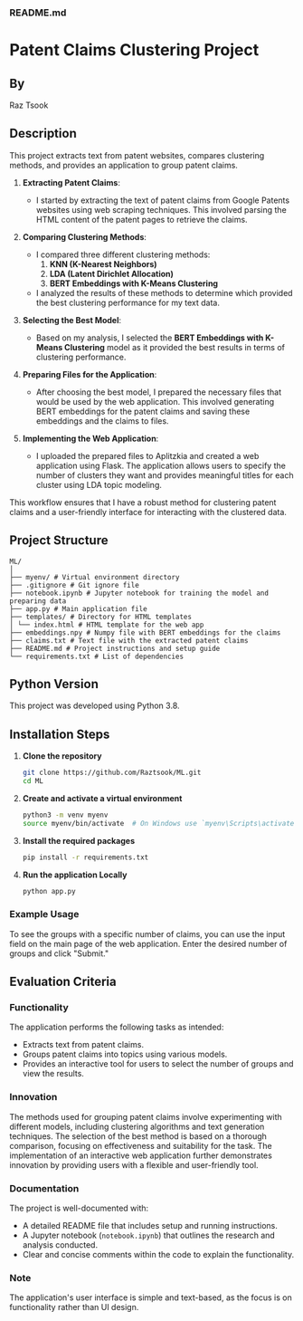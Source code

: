 ### README.md

# Patent Claims Clustering Project

## By
Raz Tsook

## Description
This project extracts text from patent websites, compares clustering methods, and provides an application to group patent claims.

1. **Extracting Patent Claims**:
   - I started by extracting the text of patent claims from Google Patents websites using web scraping techniques. This involved parsing the HTML content of the patent pages to retrieve the claims.

2. **Comparing Clustering Methods**:
   - I compared three different clustering methods:
     1. **KNN (K-Nearest Neighbors)**
     2. **LDA (Latent Dirichlet Allocation)**
     3. **BERT Embeddings with K-Means Clustering**
   - I analyzed the results of these methods to determine which provided the best clustering performance for my text data.

3. **Selecting the Best Model**:
   - Based on my analysis, I selected the **BERT Embeddings with K-Means Clustering** model as it provided the best results in terms of clustering performance.

4. **Preparing Files for the Application**:
   - After choosing the best model, I prepared the necessary files that would be used by the web application. This involved generating BERT embeddings for the patent claims and saving these embeddings and the claims to files.

5. **Implementing the Web Application**:
   - I uploaded the prepared files to Aplitzkia and created a web application using Flask. The application allows users to specify the number of clusters they want and provides meaningful titles for each cluster using LDA topic modeling.

This workflow ensures that I have a robust method for clustering patent claims and a user-friendly interface for interacting with the clustered data.


## Project Structure
```
ML/
│
├── myenv/ # Virtual environment directory
├── .gitignore # Git ignore file
├── notebook.ipynb # Jupyter notebook for training the model and preparing data
├── app.py # Main application file
├── templates/ # Directory for HTML templates
│ └── index.html # HTML template for the web app
├── embeddings.npy # Numpy file with BERT embeddings for the claims
├── claims.txt # Text file with the extracted patent claims
├── README.md # Project instructions and setup guide
└── requirements.txt # List of dependencies

```

## Python Version
This project was developed using Python 3.8.

## Installation Steps

1. **Clone the repository**

    ```sh
    git clone https://github.com/Raztsook/ML.git
    cd ML
    ```

2. **Create and activate a virtual environment**

    ```sh
    python3 -m venv myenv
    source myenv/bin/activate  # On Windows use `myenv\Scripts\activate`
    ```

3. **Install the required packages**

    ```sh
    pip install -r requirements.txt
    ```

4. **Run the application Locally**

    ```sh
    python app.py
    ```

### Example Usage
To see the groups with a specific number of claims, you can use the input field on the main page of the web application. Enter the desired number of groups and click "Submit."


## Evaluation Criteria

### Functionality
The application performs the following tasks as intended:
- Extracts text from patent claims.
- Groups patent claims into topics using various models.
- Provides an interactive tool for users to select the number of groups and view the results.

### Innovation
The methods used for grouping patent claims involve experimenting with different models, including clustering algorithms and text generation techniques. The selection of the best method is based on a thorough comparison, focusing on effectiveness and suitability for the task. The implementation of an interactive web application further demonstrates innovation by providing users with a flexible and user-friendly tool.

### Documentation
The project is well-documented with:
- A detailed README file that includes setup and running instructions.
- A Jupyter notebook (`notebook.ipynb`) that outlines the research and analysis conducted.
- Clear and concise comments within the code to explain the functionality.

### Note
The application's user interface is simple and text-based, as the focus is on functionality rather than UI design.

